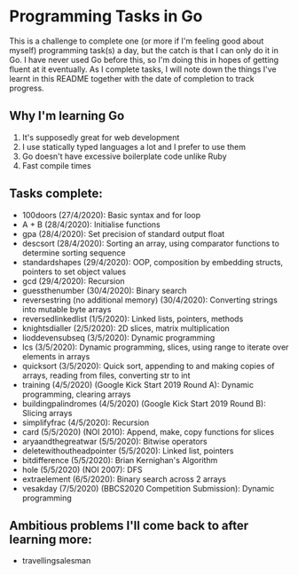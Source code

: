 # Programming Tasks in Go

This is a challenge to complete one (or more if I'm feeling good about myself) programming task(s) a day, but the catch is that I can only do it in Go.
I have never used Go before this, so I'm doing this in hopes of getting fluent at it eventually. As I complete tasks, I will note down the things I've learnt in this README together with the date of completion to track progress.

## Why I'm learning Go
1. It's supposedly great for web development
2. I use statically typed languages a lot and I prefer to use them 
3. Go doesn't have excessive boilerplate code unlike Ruby
4. Fast compile times

## Tasks complete:
- 100doors (27/4/2020): Basic syntax and for loop
- A + B (28/4/2020): Initialise functions
- gpa (28/4/2020): Set precision of standard output float
- descsort (28/4/2020): Sorting an array, using comparator functions to determine sorting sequence
- standardshapes (29/4/2020): OOP, composition by embedding structs, pointers to set object values
- gcd (29/4/2020): Recursion
- guessthenumber (30/4/2020): Binary search
- reversestring (no additional memory) (30/4/2020): Converting strings into mutable byte arrays
- reversedlinkedlist (1/5/2020): Linked lists, pointers, methods
- knightsdialler (2/5/2020): 2D slices, matrix multiplication
- lioddevensubseq (3/5/2020): Dynamic programming
- lcs (3/5/2020): Dynamic programming, slices, using range to iterate over elements in arrays
- quicksort (3/5/2020): Quick sort, appending to and making copies of arrays, reading from files, converting str to int
- training (4/5/2020) (Google Kick Start 2019 Round A): Dynamic programming, clearing arrays
- buildingpalindromes (4/5/2020) (Google Kick Start 2019 Round B): Slicing arrays
- simplifyfrac (4/5/2020): Recursion
- card (5/5/2020) (NOI 2010): Append, make, copy functions for slices
- aryaandthegreatwar (5/5/2020): Bitwise operators
- deletewithoutheadpointer (5/5/2020): Linked list, pointers
- bitdifference (5/5/2020): Brian Kernighan's Algorithm
- hole (5/5/2020) (NOI 2007): DFS
- extraelement (6/5/2020): Binary search across 2 arrays
- vesakday (7/5/2020) (BBCS2020 Competition Submission): Dynamic programming

## Ambitious problems I'll come back to after learning more:
- travellingsalesman
